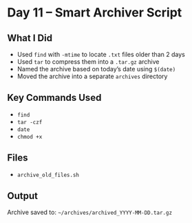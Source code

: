 # Day 11 – Smart Archiver Script

## What I Did
- Used `find` with `-mtime` to locate `.txt` files older than 2 days
- Used `tar` to compress them into a `.tar.gz` archive
- Named the archive based on today’s date using `$(date)`
- Moved the archive into a separate `archives` directory

## Key Commands Used
- `find`
- `tar -czf`
- `date`
- `chmod +x`

## Files
- `archive_old_files.sh`

## Output
Archive saved to: `~/archives/archived_YYYY-MM-DD.tar.gz`

